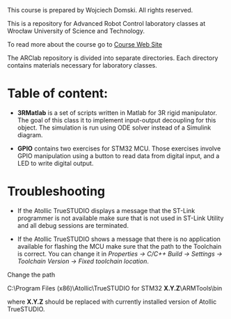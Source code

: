 This course is prepared by Wojciech Domski.
All rights reserved.

This is a repository for Advanced Robot Control laboratory classes 
at Wrocław University of Science and Technology.

To read more about the course go to [Course Web Site](https://edu.domski.pl/kursy/advanced-robot-control/)

The ARClab repository is divided into separate directories. 
Each directory contains materials necessary for laboratory classes.

# Table of content:

- **3RMatlab** is a set of scripts written in Matlab for 3R rigid manipulator. 
The goal of this class it to implement input-output decoupling for 
this object. The simulation is run using ODE solver instead of a 
Simulink diagram.

- **GPIO** contains two exercises for STM32 MCU. Those 
exercises involve GPIO manipulation using a button to read 
data from digital input, and a LED to write digital output.

# Troubleshooting

- If the Atollic TrueSTUDIO displays a message that 
the ST-Link programmer is not available make sure that 
is not used in ST-Link Utility and all debug sessions 
are terminated.

- If the Atollic TrueSTUDIO shows a message that there 
is no application available for flashing the MCU 
make sure that the path to the Toolchain is correct.
You can change it in *Properties -> C/C++ Build -> 
Settings -> Toolchain Version -> Fixed toolchain location*.

Change the path 

C:\Program Files (x86)\Atollic\TrueSTUDIO for STM32 **X.Y.Z**\ARMTools\bin

where **X.Y.Z** should be replaced with currently installed version of 
Atollic TrueSTUDIO.




















